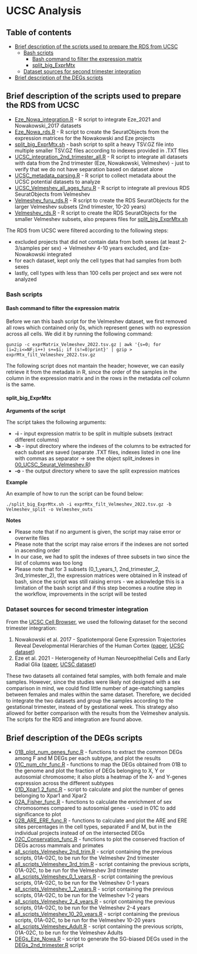 # UCSC Analysis

## Table of contents
* [Brief description of the scripts used to prepare the RDS from UCSC](#brief-description-of-the-rds_preparation-scripts)
	* [Bash scripts](#bash-scripts)
		* [Bash command to filter the expression matrix](#bash-command-to-filter-the-expression-matrix)
		* [split_big_ExprMtx](#split_big_exprmtx)
	* [Dataset sources for second trimester integration](#dataset-sources-for-second-trimester-integration)
* [Brief description of the DEGs scripts](#brief-description-of-the-degs-scripts)


## Brief description of the scripts used to prepare the RDS from UCSC

* [Eze_Nowa_integration.R](RDS_preparation/Eze_Nowa_integration.R) -  R script to integrate Eze_2021 and Nowakowski_2017 datasets
* [Eze_Nowa_rds.R](RDS_preparationEze_Nowa_rds.R) - R script to create the SeuratObjects from the expression matrices for the Nowakowski and Eze projects
* [split_big_ExprMtx.sh](RDS_preparation/split_big_ExprMtx.sh) - bash script to split a heavy TSV.GZ file into multiple smaller TSV.GZ files according to indexes provided in .TXT files
* [UCSC_integration_2nd_trimester_all.R](RDS_preparation/UCSC_integration_2nd_trimester_all.R) -  R script to integrate all datasets with data from the 2nd trimester (Eze, Nowakowski, Velmeshev) - just to verify that we do not have separation based on dataset alone
* [UCSC_metadata_parsing.R](RDS_preparation/UCSC_metadata_parsing.R) - R script to collect metadata about the UCSC potential datasets to analyze
* [UCSC_Velmeshev_all_ages_furu.R](RDS_preparation/UCSC_Velmeshev_all_ages_furu.R) - R script to integrate all previous RDS SeuratObjects from Velmeshev
* [Velmeshev_furu_rds.R](RDS_preparation/Velmeshev_furu_rds.R) -  R script to create the RDS SeuratObjects for the larger Velmeshev subsets (2nd trimester, 10-20 years)
* [Velmeshev_rds.R](RDS_preparation/Velmeshev_rds.R) -  R script to create the RDS SeuratObjects for the smaller Velmeshev subsets, also prepares files for [split_big_ExprMtx.sh](RDS_preparation/split_big_ExprMtx.sh)

The RDS from UCSC were filtered according to the following steps:
- excluded projects that did not contain data from both sexes (at least 2-3/samples per sex) -> Velmeshev 4-10 years excluded, and Eze-Nowakowski integrated
- for each dataset, kept only the cell types that had samples from both sexes
- lastly, cell types with less than 100 cells per project and sex were not analyzed


### Bash scripts

#### Bash command to filter the expression matrix

Before we ran this bash script for the Velmeshev dataset, we first removed all rows which contained only 0s, which represent genes with no expression across all cells. We did it by running the following command:

```shell
gunzip -c exprMatrix_Velmeshev_2022.tsv.gz | awk '{s=0; for (i=2;i<=NF;i++) s+=$i; if (s!=0)print}' | gzip > exprMtx_filt_Velmeshev_2022.tsv.gz
```

The following script does not mantain the header; however, we can easily retrieve it from the metadata in R, since the order of the samples in the column in the expression matrix and in the rows in the metadata *cell* column is the same. 


#### split_big_ExprMtx

**Arguments of the script**

The script takes the following arguments:
* **-i** - input expression matrix to be split in multiple subsets (extract different columns)
* **-b** - input directory where the indexes of the columns to be extracted for each subset are saved (separate .TXT files, indexes listed in one line with commas as separator -> see  the object split_indexes in [00_UCSC_Seurat_Velmeshev.R](00_UCSC_Seurat_Velmeshev.R))
* **-o** - the output directory where to save the split expression matrices

**Example**

An example of how to run the script can be found below:

```shell
./split_big_ExprMtx.sh -i exprMtx_filt_Velmeshev_2022.tsv.gz -b Velmeshev_split -o Velmeshev_outs
```

**Notes**

* Please note that if no argument is given, the script may raise error or overwrite files
* Please note that the script may raise errors if the indexes are not sorted in ascending order
* In our case, we had to split the indexes of three subsets in two since the list of columns was too long 
* Please note that for 3 subsets (0_1_years_1, 2nd_trimester_2, 3rd_trimester_2), the expression matrices were obtained in R instead of bash, since the script was still raising errors - we ackowledge this is a limitation of the bash script and if this step becomes a routine step in the workflow, improvements in the script will be tested


### Dataset sources for second trimester integration

From the [UCSC Cell Browser](https://cells-test.gi.ucsc.edu), we used the following dataset for the second trimester integration:
1. Nowakowski et al. 2017 - Spatiotemporal Gene Expression Trajectories Reveal Developmental Hierarchies of the Human Cortex ([paper](https://www.science.org/doi/epdf/10.1126/science.aap8809), [UCSC dataset](https://cells-test.gi.ucsc.edu/?ds=cortex-dev))
2. Eze et al. 2021 - Heterogeneity of Human Neuroepithelial Cells and Early Radial Glia ([paper](https://www.nature.com/articles/s41593-020-00794-1), [UCSC dataset](https://cells-test.gi.ucsc.edu/?ds=early-brain))

These two datasets all contained fetal samples, with both female and male samples. However, since the studies were likely not designed with a sex comparison in mind, we could find little number of age-matching samples between females and males within the same dataset. Therefore, we decided to integrate the two datasets and group the samples according to the gestational trimester, instead of by gestational week. This strategy also allowed for better comparison with the results from the Velmeshev analysis. The scripts for the RDS and integration are found above. 


## Brief description of the DEGs scripts

* [01B_plot_num_genes_func.R](DEGs_individual_projects_adjust_pval/01B_plot_num_genes_func.R) - functions to extract the common DEGs among F and M DEGs per each subtype, and plot the results
* [01C_num_chr_func.R](DEGs_individual_projects_adjust_pval/01C_num_chr_func.R) - functions to map the DEGs obtained from 01B to the genome and plot the fraction of DEGs belonging to X, Y or autosomial chromosome; it also plots a heatmap of the X- and Y-genes expression across the different subtypes
* [01D_Xpar1,2_func.R](DEGs_individual_projects_adjust_pval/01D_Xpar1,2_func.R) - script to calculate and plot the number of genes belonging to Xpar1 and Xpar2
* [02A_Fisher_func.R](DEGs_individual_projects_adjust_pval/02A_Fisher_func.R) - functions to calculate the enrichment of sex chromosomes compared to autosomial genes - used in 01C to add significance to plot
* [02B_ARE_ERE_func.R](DEGs_individual_projects_adjust_pval/02B_ARE_ERE_func.R) - functions to calculate and plot the ARE and ERE sites percentages in the cell types, separated F and M, but in the individual projects instead of on the intersected DEGs
* [02C_Conservation_func.R](DEGs_individual_projects_adjust_pval/02C_Conservation_func.R) - functions to plot the conserved fraction of DEGs across mammals and primates
* [all_scripts_Velmeshev_2nd_trim.R](DEGs/all_scripts_Velmeshev_2nd_trim.R) - script containing the previous scripts, 01A-02C, to be run for the Velmeshev 2nd trimester
* [all_scripts_Velmeshev_3rd_trim.R](DEGs/all_scripts_Velmeshev_3rd_trim.R) - script containing the previous scripts, 01A-02C, to be run for the Velmeshev 3rd trimester
* [all_scripts_Velmeshev_0_1_years.R](DEGs/all_scripts_Velmeshev_0_1_years.R) - script containing the previous scripts, 01A-02C, to be run for the Velmeshev 0-1 years
* [all_scripts_Velmeshev_1_2_years.R](DEGs/all_scripts_Velmeshev_1_2_years.R) - script containing the previous scripts, 01A-02C, to be run for the Velmeshev 1-2 years
* [all_scripts_Velmeshev_2_4_years.R](DEGs/all_scripts_Velmeshev_2_4_years.R) - script containing the previous scripts, 01A-02C, to be run for the Velmeshev 2-4 years
* [all_scripts_Velmeshev_10_20_years.R](DEGs/all_scripts_Velmeshev_10_20_years.R) - script containing the previous scripts, 01A-02C, to be run for the Velmeshev 10-20 years
* [all_scripts_Velmeshev_Adult.R](DEGs/all_scripts_Velmeshev_Adult.R) - script containing the previous scripts, 01A-02C, to be run for the Velmeshev Adults
* [DEGs_Eze_Nowa.R](Second_trimester/DEGs_Eze_Nowa.R) - script to generate the SG-biased DEGs used in the [DEGs_2nd_trimester.R](DEGs/DEGs_2nd_trimester.R) script




